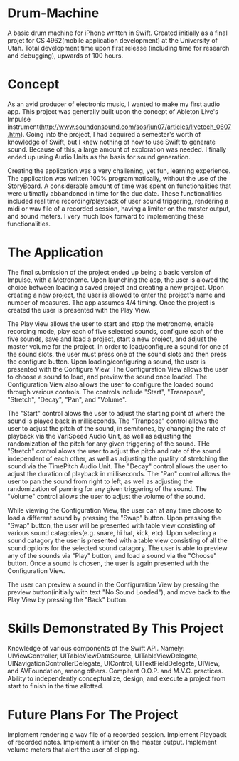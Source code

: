 # Drum-Machine
A basic drum machine for iPhone written in Swift. Created initially as a final projet for CS 4962(mobile application development) at the University of Utah. Total development time upon first release (including time for research and debugging), upwards of 100 hours.

# Concept
As an avid producer of electronic music, I wanted to make my first audio app. This project was generally built upon the concept of Ableton Live's Impulse instrument(http://www.soundonsound.com/sos/jun07/articles/livetech_0607.htm). Going into the project, I had acquired a semester's worth of knowledge of Swift, but I knew nothing of how to use Swift to generate sound. Because of this, a large amount of exploration was needed. I finally ended up using Audio Units as the basis for sound generation.

Creating the application was a very challening, yet fun, learning experience. The application was written 100% programmatically, without the use of the StoryBoard. A considerable amount of time was spent on functionalities that were ultimatly abbandoned in time for the due date. These functionalities included real time recording/playback of user sound triggering, rendering a midi or wav file of a recorded session, having a limiter on the master output, and sound meters. I very much look forward to implementing these functionalities.

# The Application
The final submission of the project ended up being a basic version of Impulse, with a Metronome. Upon launching the app, the user is alowed the choice between loading a saved project and creating a new project. Upon creating a new project, the user is allowed to enter the project's name and number of measures. The app assumes 4/4 timing. Once the project is created the user is presented with the Play View.

The Play view allows the user to start and stop the metronome, enable recording mode, play each of five selected sounds, configure each of the five sounds, save and load a project, start a new project, and adjust the master volume for the project.
In order to load/configure a sound for one of the sound slots, the user must press one of the sound slots and then press the configure button. Upon loading/configuring a sound, the user is presented with the Configure View.
The Configuration View allows the user to choose a sound to load, and preview the sound once loaded. The Configuration View also allows the user to configure the loaded sound through various controls. The controls include "Start", "Transpose", "Stretch", "Decay", "Pan", and "Volume".

The "Start" control alows the user to adjust the starting point of where the sound is played back in milliseconds.
The "Tranpose" control allows the user to adjust the pitch of the sound, in semitones, by changing the rate of playback via the VariSpeed Audio Unit, as well as adjusting the randomization of the pitch for any given triggering of the sound. 
THe "Stretch" control alows the user to adjust the pitch and rate of the sound independent of each other, as well as adjusting the quality of stretching the sound via the TimePitch Audio Unit.
The "Decay" control allows the user to adjust the duration of playback in milliseconds.
The "Pan" control allows the user to pan the sound from right to left, as well as adjusting the randomization of panning for any given triggering of the sound.
The "Volume" control allows the user to adjust the volume of the sound.

While viewing the Configuration View, the user can at any time choose to load a different sound by pressing the "Swap" button. Upon pressing the "Swap" button, the user will be presented with table view consisting of various sound catagories(e.g. snare, hi hat, kick, etc). Upon selecting a sound catagory the user is presented with a table view consisting of all the sound options for the selected sound catagory. The user is able to preview any of the sounds via "Play" button, and load a sound via the "Choose" button. Once a sound is chosen, the user is again presented with the Configuration View.

The user can preview a sound in the Configuration View by pressing the preview button(initially with text "No Sound Loaded"), and move back to the Play View by pressing the "Back" button.

# Skills Demonstrated By This Project
Knowledge of various components of the Swift API. Namely: UIViewController, UITableViewDataSource, UITableViewDelegate, UINavigationControllerDelegate, UIControl, UITextFieldDelegate, UIView, and AVFoundation, among others. 
Compitent O.O.P. and M.V.C. practices.
Ability to independently conceptualize, design, and execute a project from start to finish in the time allotted.

# Future Plans For The Project
Implement rendering a wav file of a recorded session.
Implement Playback of recorded notes.
Implement a limiter on the master output.
Implement volume meters that alert the user of clipping.


